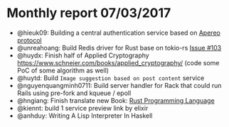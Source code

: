 # Monthly report 07/03/2017

- @hieuk09: Building a central authentication service based on [Apereo protocol](https://apereo.github.io/cas/4.2.x/installation/Service-Management.html)
- @unreahoang: Build Redis driver for Rust base on tokio-rs [Issue #103](https://github.com/mitsuhiko/redis-rs/issues/103)
- @huydx: Finish half of Applied Cryptography https://www.schneier.com/books/applied_cryptography/ (code some PoC of some algorithm as well)
- @huytd: Build `Image suggestion based on post content` service
- @nguyenquangminh0711: Build server handler for Rack that could run Rails using pre-fork and kqueue / epoll
- @hngiang: Finish translate new Book: [Rust Programming Language](https://github.com/rust-vietnam/book)
- @kiennt:  build 1 service preview link by elixir
- @anhduy: Writing A Lisp Interpreter In Haskell
